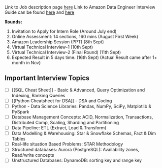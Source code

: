 Link to Job description page [here](https://www.amazon.jobs/en/jobs/2732288/data-engineer-i)
Link to Amazon Data Engineer Interview Guide can be found [here](https://prepfully.com/interview-guides/amazon-data-engineer) and [here](https://igotanoffer.com/blogs/tech/amazon-data-engineer-interview)

**Rounds:**
1. Invitation to Apply for Intern Role (Around July end)
2. Online Assessment: 14 sections, 160 mins (August First Week)
3. Amazon Leadership Session (PPT) (8th Sept)
4. Virtual Technical Interview-1 (10th Sept)
5. Virtual Technical Interview-2 (Final Round) (11th Sept)
6. Expected Result in 5 days time. (16th Sept) (Actual Result came after 1+ month in Nov)

## Important Interview Topics
- [ ] [[SQL Cheat Sheet]] - Basic & Advanced, Query Optimization and Indexing, Ranking Queries
- [ ] [[Python Cheatsheet for DSA]] - DSA and Coding
- [ ] Python - Data Science Libraries: Pandas, NumPy, SciPy, Matplotlib & PySpark
- [ ] Database Management Concepts: ACID, Normalization, Transactions, Distributed Comp, Scaling, Sharding and Partitioning
- [ ] Data Pipeline: ETL (Extract, Load & Transform)
- [ ] Data Modelling & Warehousing: Star & Snowflake Schemas, Fact & Dim Tables
- [ ] Real-life situation Based Problems: STAR Methodology
- [ ] Structured databases: Aurora (PostgreSQL): Availability zones, Read/write concepts
- [ ] Unstructured Databases: DynamoDB: sorting key and range key